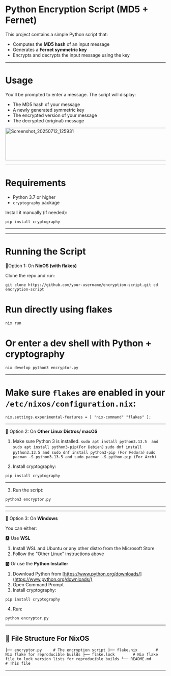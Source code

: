 # Python Encryption Script (MD5 + Fernet)

This project contains a simple Python script that:

* Computes the **MD5 hash** of an input message
* Generates a **Fernet symmetric key**
* Encrypts and decrypts the input message using the key

---

# Usage

You'll be prompted to enter a message. The script will display:

* The MD5 hash of your message
* A newly generated symmetric key
* The encrypted version of your message
* The decrypted (original) message
<img width="893" height="102" alt="Screenshot_20250712_125931" src="https://github.com/user-attachments/assets/ce5e4a99-7150-4613-9241-02f43670cbd9" />

---

# Requirements

* Python 3.7 or higher
* `cryptography` package

Install it manually (if needed):

`pip install cryptography`

---

---

# Running the Script

🔹Option 1: On **NixOS (with flakes)**

Clone the repo and run:

`git clone https://github.com/your-username/encryption-script.git
cd encryption-script`

# Run directly using flakes
`nix run`

# Or enter a dev shell with Python + cryptography
`nix develop
python3 encryptor.py`

---

# Make sure `flakes` are enabled in your `/etc/nixos/configuration.nix`:

`nix.settings.experimental-features = [ "nix-command" "flakes" ];`

---

🔹 Option 2: On **Other Linux Distros/ macOS**

1. Make sure Python 3 is installed.
`sudo apt install python3.13.5  and sudo apt install python3-pip(For Debian)`
`sudo dnf install python3.13.5 and sudo dnf install python3-pip (For Fedora)`
`sudo pacman -S python3.13.5 and sudo pacman -S python-pip (For Arch)`
 
3. Install cryptography:

`pip install cryptography`

---

3. Run the script:
   
`python3 encryptor.py`

---

---

🔹 Option 3: On **Windows**

You can either:

🅰️ Use **WSL**

1. Install WSL and Ubuntu or any other distro from the Microsoft Store
2. Follow the "Other Linux" instructions above

🅱️ Or use the **Python Installer**

1. Download Python from [https://www.python.org/downloads/](https://www.python.org/downloads/)
2. Open Command Prompt
3. Install cryptography:

`pip install cryptography`

4. Run:

`python encryptor.py`

---

## 📁 File Structure **For NixOS**
`
├── encryptor.py     # The encryption script
├── flake.nix        # Nix flake for reproducible builds
├── flake.lock        # Nix flake file to lock version lists for reproducible builds
└── README.md        # This file
`

---
